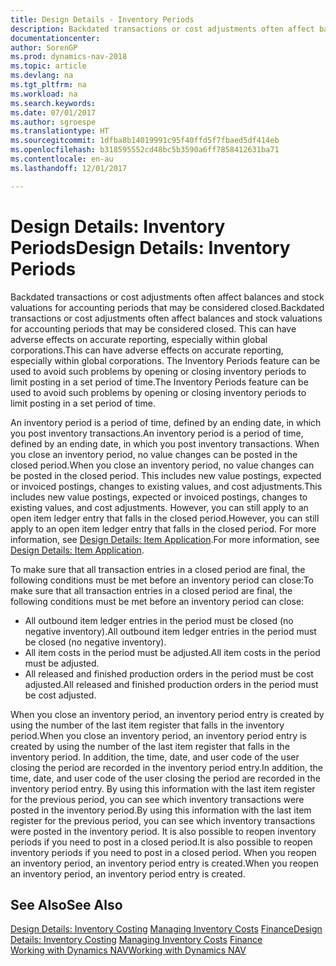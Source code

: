 ```yaml
---
title: Design Details - Inventory Periods
description: Backdated transactions or cost adjustments often affect balances and stock valuations for accounting periods that may be considered closed. This can have adverse effects on accurate reporting, especially within global corporations. The Inventory Periods feature can be used to avoid such problems by opening or closing inventory periods to limit posting in a set period of time.
documentationcenter: 
author: SorenGP
ms.prod: dynamics-nav-2018
ms.topic: article
ms.devlang: na
ms.tgt_pltfrm: na
ms.workload: na
ms.search.keywords: 
ms.date: 07/01/2017
ms.author: sgroespe
ms.translationtype: HT
ms.sourcegitcommit: 1dfba8b14019991c95f40ffd5f7fbaed5df414eb
ms.openlocfilehash: b318595552cd48bc5b3590a6ff7858412631ba71
ms.contentlocale: en-au
ms.lasthandoff: 12/01/2017

---
```

# <a name="design-details-inventory-periods"></a><span data-ttu-id="91a09-105">Design Details: Inventory Periods</span><span class="sxs-lookup"><span data-stu-id="91a09-105">Design Details: Inventory Periods</span></span>
<span data-ttu-id="91a09-106">Backdated transactions or cost adjustments often affect balances and stock valuations for accounting periods that may be considered closed.</span><span class="sxs-lookup"><span data-stu-id="91a09-106">Backdated transactions or cost adjustments often affect balances and stock valuations for accounting periods that may be considered closed.</span></span> <span data-ttu-id="91a09-107">This can have adverse effects on accurate reporting, especially within global corporations.</span><span class="sxs-lookup"><span data-stu-id="91a09-107">This can have adverse effects on accurate reporting, especially within global corporations.</span></span> <span data-ttu-id="91a09-108">The Inventory Periods feature can be used to avoid such problems by opening or closing inventory periods to limit posting in a set period of time.</span><span class="sxs-lookup"><span data-stu-id="91a09-108">The Inventory Periods feature can be used to avoid such problems by opening or closing inventory periods to limit posting in a set period of time.</span></span>  

 <span data-ttu-id="91a09-109">An inventory period is a period of time, defined by an ending date, in which you post inventory transactions.</span><span class="sxs-lookup"><span data-stu-id="91a09-109">An inventory period is a period of time, defined by an ending date, in which you post inventory transactions.</span></span> <span data-ttu-id="91a09-110">When you close an inventory period, no value changes can be posted in the closed period.</span><span class="sxs-lookup"><span data-stu-id="91a09-110">When you close an inventory period, no value changes can be posted in the closed period.</span></span> <span data-ttu-id="91a09-111">This includes new value postings, expected or invoiced postings, changes to existing values, and cost adjustments.</span><span class="sxs-lookup"><span data-stu-id="91a09-111">This includes new value postings, expected or invoiced postings, changes to existing values, and cost adjustments.</span></span> <span data-ttu-id="91a09-112">However, you can still apply to an open item ledger entry that falls in the closed period.</span><span class="sxs-lookup"><span data-stu-id="91a09-112">However, you can still apply to an open item ledger entry that falls in the closed period.</span></span> <span data-ttu-id="91a09-113">For more information, see [Design Details: Item Application](design-details-item-application.md).</span><span class="sxs-lookup"><span data-stu-id="91a09-113">For more information, see [Design Details: Item Application](design-details-item-application.md).</span></span>  

 <span data-ttu-id="91a09-114">To make sure that all transaction entries in a closed period are final, the following conditions must be met before an inventory period can close:</span><span class="sxs-lookup"><span data-stu-id="91a09-114">To make sure that all transaction entries in a closed period are final, the following conditions must be met before an inventory period can close:</span></span>  

-   <span data-ttu-id="91a09-115">All outbound item ledger entries in the period must be closed (no negative inventory).</span><span class="sxs-lookup"><span data-stu-id="91a09-115">All outbound item ledger entries in the period must be closed (no negative inventory).</span></span>  
-   <span data-ttu-id="91a09-116">All item costs in the period must be adjusted.</span><span class="sxs-lookup"><span data-stu-id="91a09-116">All item costs in the period must be adjusted.</span></span>  
-   <span data-ttu-id="91a09-117">All released and finished production orders in the period must be cost adjusted.</span><span class="sxs-lookup"><span data-stu-id="91a09-117">All released and finished production orders in the period must be cost adjusted.</span></span>  

 <span data-ttu-id="91a09-118">When you close an inventory period, an inventory period entry is created by using the number of the last item register that falls in the inventory period.</span><span class="sxs-lookup"><span data-stu-id="91a09-118">When you close an inventory period, an inventory period entry is created by using the number of the last item register that falls in the inventory period.</span></span> <span data-ttu-id="91a09-119">In addition, the time, date, and user code of the user closing the period are recorded in the inventory period entry.</span><span class="sxs-lookup"><span data-stu-id="91a09-119">In addition, the time, date, and user code of the user closing the period are recorded in the inventory period entry.</span></span> <span data-ttu-id="91a09-120">By using this information with the last item register for the previous period, you can see which inventory transactions were posted in the inventory period.</span><span class="sxs-lookup"><span data-stu-id="91a09-120">By using this information with the last item register for the previous period, you can see which inventory transactions were posted in the inventory period.</span></span> <span data-ttu-id="91a09-121">It is also possible to reopen inventory periods if you need to post in a closed period.</span><span class="sxs-lookup"><span data-stu-id="91a09-121">It is also possible to reopen inventory periods if you need to post in a closed period.</span></span> <span data-ttu-id="91a09-122">When you reopen an inventory period, an inventory period entry is created.</span><span class="sxs-lookup"><span data-stu-id="91a09-122">When you reopen an inventory period, an inventory period entry is created.</span></span>  

## <a name="see-also"></a><span data-ttu-id="91a09-123">See Also</span><span class="sxs-lookup"><span data-stu-id="91a09-123">See Also</span></span>  
 <span data-ttu-id="91a09-124">[Design Details: Inventory Costing](design-details-inventory-costing.md) [Managing Inventory Costs](finance-manage-inventory-costs.md) [Finance](finance.md)</span><span class="sxs-lookup"><span data-stu-id="91a09-124">[Design Details: Inventory Costing](design-details-inventory-costing.md) [Managing Inventory Costs](finance-manage-inventory-costs.md) [Finance](finance.md)</span></span>  
 [<span data-ttu-id="91a09-125">Working with Dynamics NAV</span><span class="sxs-lookup"><span data-stu-id="91a09-125">Working with Dynamics NAV</span></span>](ui-work-product.md)


